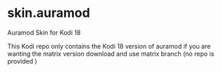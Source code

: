 # skin.auramod
Auramod Skin for Kodi 18 

This Kodi  repo only contains the Kodi 18 version of auramod if you are wanting the  matrix version download and use matrix branch (no repo is provided ) 
